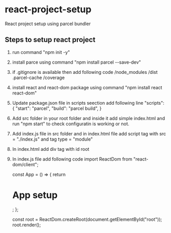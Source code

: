 # react-project-setup

React project setup using parcel bundler

## Steps to setup react project

1. run command "npm init -y"
2. install parce using command "npm install parcel --save-dev"
3. if .gitignore is available then add following code
   /node_modules
   /dist
   .parcel-cache
   /coverage

4. install react and react-dom package using command "npm install react react-dom"
5. Update package.json file
    in scripts seection add following line
        "scripts": {
            "start": "parcel",
            "build": "parcel build",
        }

6. Add src folder in your root folder and inside it add simple index.html and run "npm start" to check configuratin is working or not.
7. Add index.js file in src folder and in index.html file add script tag with src = "./index.js" and tag type = "module"
8. In index.html add div tag with id root
9. In index.js file add following code
    import ReactDom from "react-dom/client";

    const App = () => {
      return <h1>App setup</h1>;
    };
    
    const root = ReactDom.createRoot(document.getElementById("root"));
    root.render(<App />);